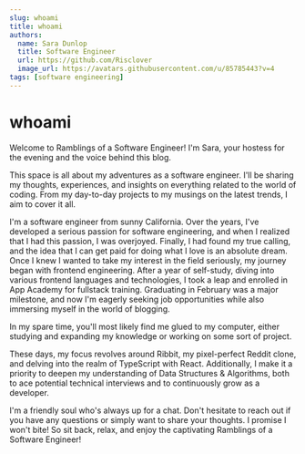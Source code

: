 ```yaml
---
slug: whoami
title: whoami
authors:
  name: Sara Dunlop
  title: Software Engineer
  url: https://github.com/Risclover
  image_url: https://avatars.githubusercontent.com/u/85785443?v=4
tags: [software engineering]
---
```


# whoami

Welcome to Ramblings of a Software Engineer! I'm Sara, your hostess for the evening and the voice behind this blog.

This space is all about my adventures as a software engineer. I'll be sharing my thoughts, experiences, and insights on everything related to the world of coding. From my day-to-day projects to my musings on the latest trends, I aim to cover it all.

I'm a software engineer from sunny California. Over the years, I've developed a serious passion for software engineering, and when I realized that I had this passion, I was overjoyed. Finally, I had found my true calling, and the idea that I can get paid for doing what I love is an absolute dream. Once I knew I wanted to take my interest in the field seriously, my journey began with frontend engineering. After a year of self-study, diving into various frontend languages and technologies, I took a leap and enrolled in App Academy for fullstack training. Graduating in February was a major milestone, and now I'm eagerly seeking job opportunities while also immersing myself in the world of blogging.

In my spare time, you'll most likely find me glued to my computer, either studying and expanding my knowledge or working on some sort of project.


These days, my focus revolves around Ribbit, my pixel-perfect Reddit clone, and delving into the realm of TypeScript with React. Additionally, I make it a priority to deepen my understanding of Data Structures & Algorithms, both to ace potential technical interviews and to continuously grow as a developer.

I'm a friendly soul who's always up for a chat. Don't hesitate to reach out if you have any questions or simply want to share your thoughts. I promise I won't bite! So sit back, relax, and enjoy the captivating Ramblings of a Software Engineer!
